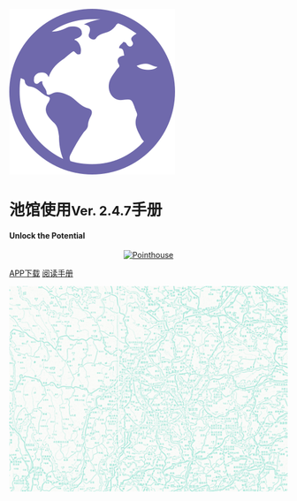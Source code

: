 ![LOGO](_pic/earth-globe.svg)

# 池馆使用<small>Ver. 2.4.7</small>手册
#### Unlock the Potential

<p align="center">
<a href="https://www.pointhouse.cn" target="_blank"><img src="https://img.shields.io/badge/NewEra-English-red?logo=AerLingus&style=plastic" alt="Pointhouse"></a>
</p>

[<span class="ps-icon ps-icon-download"></span> APP下载](http://www.pointhouse.cn/download)
[<span class="ps-icon ps-icon-readernaut"></span> 阅读手册](README)

![](_pic/SouthwestMap.png)